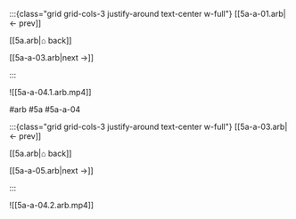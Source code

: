 :::{class="grid grid-cols-3 justify-around text-center w-full"}
[[5a-a-01.arb|← prev]]

[[5a.arb|⌂ back]]

[[5a-a-03.arb|next →]]

:::

![[5a-a-04.1.arb.mp4]]

#arb #5a #5a-a-04

:::{class="grid grid-cols-3 justify-around text-center w-full"}
[[5a-a-03.arb|← prev]]

[[5a.arb|⌂ back]]

[[5a-a-05.arb|next →]]

:::

![[5a-a-04.2.arb.mp4]]

